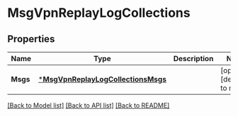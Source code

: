 # MsgVpnReplayLogCollections

## Properties
Name | Type | Description | Notes
------------ | ------------- | ------------- | -------------
**Msgs** | [***MsgVpnReplayLogCollectionsMsgs**](MsgVpnReplayLogCollectionsMsgs.md) |  | [optional] [default to null]

[[Back to Model list]](../README.md#documentation-for-models) [[Back to API list]](../README.md#documentation-for-api-endpoints) [[Back to README]](../README.md)

